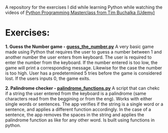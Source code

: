 A repository for the exercises I did while learning Python while watching the videos of [Python Programming Masterclass from Tim Buchalka (Udemy)](https://www.udemy.com/course/python-the-complete-python-developer-course/learn/lecture/17745272#overview)

# Exercises:

 **1. Guess the Number game - [guess_the_number.py](https://github.com/sebibrindus/python_exercises/blob/python_exercises/guess_the_number.py)**
 A very basic game made using Python that requires the user to guess a number between 1 and another number the user enters from keyboard.
 The user is required to enter the number from the keyboard. 
If the number entered is too low, the game will print a corresponding message. Likewise for the case the number is too high.
User has a predetermined 5 tries before the game is considered lost. If the users inputs 0, the game exits.

**2. Palindrome checker - [palindrome_functions.py](https://github.com/sebibrindus/python_exercises/blob/python_exercises/palindrome_functions.py)**
A script that can chekc if a string the user entered from the keyboard is a palindrome (same characters read from the beggining or from the eng).
Works with either single words or sentences. The app verifies if the string is a single word or a sentence, and applies a different function accordingly. In the case of a sentence, the app removes the spaces in the string and applies the palindrome function as like for any other word. Is built using functions in python.
